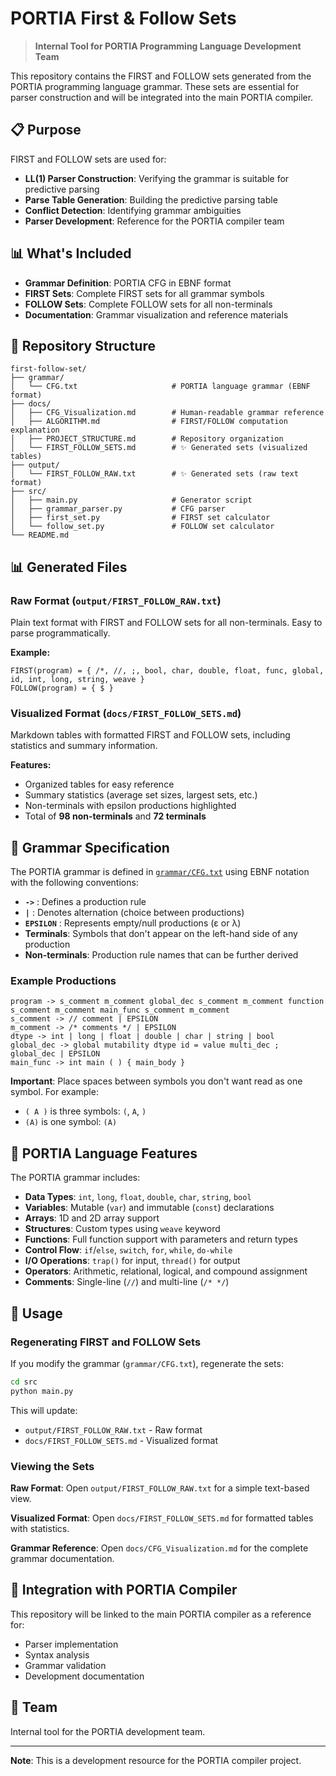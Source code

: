 # PORTIA First & Follow Sets

> **Internal Tool for PORTIA Programming Language Development Team**

This repository contains the FIRST and FOLLOW sets generated from the PORTIA programming language grammar. These sets are essential for parser construction and will be integrated into the main PORTIA compiler.

## 📋 Purpose

FIRST and FOLLOW sets are used for:
- **LL(1) Parser Construction**: Verifying the grammar is suitable for predictive parsing
- **Parse Table Generation**: Building the predictive parsing table
- **Conflict Detection**: Identifying grammar ambiguities
- **Parser Development**: Reference for the PORTIA compiler team

## 📊 What's Included

- **Grammar Definition**: PORTIA CFG in EBNF format
- **FIRST Sets**: Complete FIRST sets for all grammar symbols
- **FOLLOW Sets**: Complete FOLLOW sets for all non-terminals
- **Documentation**: Grammar visualization and reference materials

## 📁 Repository Structure

```
first-follow-set/
├── grammar/
│   └── CFG.txt                     # PORTIA language grammar (EBNF format)
├── docs/
│   ├── CFG_Visualization.md        # Human-readable grammar reference
│   ├── ALGORITHM.md                # FIRST/FOLLOW computation explanation
│   ├── PROJECT_STRUCTURE.md        # Repository organization
│   └── FIRST_FOLLOW_SETS.md        # ✨ Generated sets (visualized tables)
├── output/
│   └── FIRST_FOLLOW_RAW.txt        # ✨ Generated sets (raw text format)
├── src/
│   ├── main.py                     # Generator script
│   ├── grammar_parser.py           # CFG parser
│   ├── first_set.py                # FIRST set calculator
│   └── follow_set.py               # FOLLOW set calculator
└── README.md
```

## 📊 Generated Files

### Raw Format (`output/FIRST_FOLLOW_RAW.txt`)
Plain text format with FIRST and FOLLOW sets for all non-terminals. Easy to parse programmatically.

**Example:**
```
FIRST(program) = { /*, //, ;, bool, char, double, float, func, global, id, int, long, string, weave }
FOLLOW(program) = { $ }
```

### Visualized Format (`docs/FIRST_FOLLOW_SETS.md`)
Markdown tables with formatted FIRST and FOLLOW sets, including statistics and summary information.

**Features:**
- Organized tables for easy reference
- Summary statistics (average set sizes, largest sets, etc.)
- Non-terminals with epsilon productions highlighted
- Total of **98 non-terminals** and **72 terminals**

## 📖 Grammar Specification

The PORTIA grammar is defined in [`grammar/CFG.txt`](grammar/CFG.txt) using EBNF notation with the following conventions:

- **`->`** : Defines a production rule
- **`|`** : Denotes alternation (choice between productions)
- **`EPSILON`** : Represents empty/null productions (ε or λ)
- **Terminals**: Symbols that don't appear on the left-hand side of any production
- **Non-terminals**: Production rule names that can be further derived

### Example Productions

```ebnf
program -> s_comment m_comment global_dec s_comment m_comment function s_comment m_comment main_func s_comment m_comment
s_comment -> // comment | EPSILON
m_comment -> /* comments */ | EPSILON
dtype -> int | long | float | double | char | string | bool
global_dec -> global mutability dtype id = value multi_dec ; global_dec | EPSILON
main_func -> int main ( ) { main_body }
```

**Important**: Place spaces between symbols you don't want read as one symbol. For example:
- `( A )` is three symbols: `(`, `A`, `)`
- `(A)` is one symbol: `(A)`

## 📖 PORTIA Language Features

The PORTIA grammar includes:

- **Data Types**: `int`, `long`, `float`, `double`, `char`, `string`, `bool`
- **Variables**: Mutable (`var`) and immutable (`const`) declarations
- **Arrays**: 1D and 2D array support
- **Structures**: Custom types using `weave` keyword
- **Functions**: Full function support with parameters and return types
- **Control Flow**: `if`/`else`, `switch`, `for`, `while`, `do-while`
- **I/O Operations**: `trap()` for input, `thread()` for output
- **Operators**: Arithmetic, relational, logical, and compound assignment
- **Comments**: Single-line (`//`) and multi-line (`/* */`)

## 🚀 Usage

### Regenerating FIRST and FOLLOW Sets

If you modify the grammar (`grammar/CFG.txt`), regenerate the sets:

```bash
cd src
python main.py
```

This will update:
- `output/FIRST_FOLLOW_RAW.txt` - Raw format
- `docs/FIRST_FOLLOW_SETS.md` - Visualized format

### Viewing the Sets

**Raw Format**: Open `output/FIRST_FOLLOW_RAW.txt` for a simple text-based view.

**Visualized Format**: Open `docs/FIRST_FOLLOW_SETS.md` for formatted tables with statistics.

**Grammar Reference**: Open `docs/CFG_Visualization.md` for the complete grammar documentation.

## 🔗 Integration with PORTIA Compiler

This repository will be linked to the main PORTIA compiler as a reference for:
- Parser implementation
- Syntax analysis
- Grammar validation
- Development documentation

## 👥 Team

Internal tool for the PORTIA development team.

---

**Note**: This is a development resource for the PORTIA compiler project.
